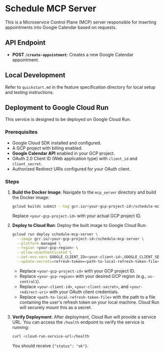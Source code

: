 # Schedule MCP Server

This is a Microservice Control Plane (MCP) server responsible for inserting appointments into Google Calendar based on requests.

## API Endpoint

-   **POST `/create-appointment`**: Creates a new Google Calendar appointment.

## Local Development

Refer to `quickstart.md` in the feature specification directory for local setup and testing instructions.

## Deployment to Google Cloud Run

This service is designed to be deployed on Google Cloud Run.

### Prerequisites

-   Google Cloud SDK installed and configured.
-   A GCP project with billing enabled.
-   **Google Calendar API** enabled in your GCP project.
-   OAuth 2.0 Client ID (Web application type) with `client_id` and `client_secret`.
-   Authorized Redirect URIs configured for your OAuth client.

### Steps

1.  **Build the Docker Image**:
    Navigate to the `mcp_server` directory and build the Docker image:
    ```bash
    gcloud builds submit --tag gcr.io/<your-gcp-project-id>/schedule-mcp-server
    ```
    Replace `<your-gcp-project-id>` with your actual GCP project ID.

2.  **Deploy to Cloud Run**:
    Deploy the built image to Google Cloud Run:
    ```bash
    gcloud run deploy schedule-mcp-server \
      --image gcr.io/<your-gcp-project-id>/schedule-mcp-server \
      --platform managed \
      --region <your-gcp-region> \
      --allow-unauthenticated \
      --set-env-vars GOOGLE_CLIENT_ID=<your-client-id>,GOOGLE_CLIENT_SECRET=<your-client-secret>,REDIRECT_URI=<your-redirect-uri> \
      --update-secrets=refresh-token=<path-to-local-refresh-token-file>
    ```
    -   Replace `<your-gcp-project-id>` with your GCP project ID.
    -   Replace `<your-gcp-region>` with your desired GCP region (e.g., `us-central1`).
    -   Replace `<your-client-id>`, `<your-client-secret>`, and `<your-redirect-uri>` with your OAuth client credentials.
    -   Replace `<path-to-local-refresh-token-file>` with the path to a file containing the user's refresh token on your local machine. Cloud Run will securely mount this as a secret.

3.  **Verify Deployment**:
    After deployment, Cloud Run will provide a service URL. You can access the `/health` endpoint to verify the service is running:
    ```bash
    curl <cloud-run-service-url>/health
    ```
    You should receive `{"status": "ok"}`.